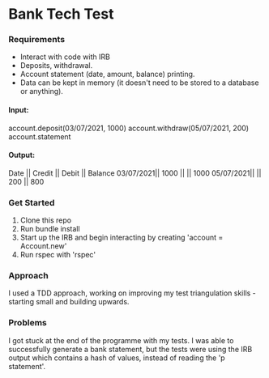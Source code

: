 # Bank Tech Test

### Requirements

* Interact with code with IRB
* Deposits, withdrawal.
* Account statement (date, amount, balance) printing.
* Data can be kept in memory (it doesn't need to be stored to a database or anything).


#### Input:
account.deposit(03/07/2021, 1000)
account.withdraw(05/07/2021, 200)
account.statement

#### Output:
Date      || Credit || Debit || Balance
03/07/2021|| 1000   ||       || 1000
05/07/2021||        || 200   ||  800

### Get Started
1. Clone this repo
2. Run bundle install
3. Start up the IRB and begin interacting by creating 'account = Account.new'
4. Run rspec with 'rspec'

### Approach
I used a TDD approach, working on improving my test triangulation skills - starting small and building upwards. 

### Problems
I got stuck at the end of the programme with my tests. I was able to successfully generate a bank statement, but the tests were using the IRB output which contains a hash of values, instead of reading the 'p statement'.